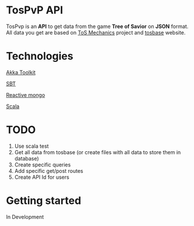 TosPvP API
==========

TosPvp is an **API** to get data from the game **Tree of Savior** on **JSON** format.  
All data you get are based on [ToS Mechanics](https://github.com/vyne1/tos-mechanics) project and [tosbase](http://www.tosbase.com/) website.

Technologies
============


[Akka Toolkit](http://akka.io/)

[SBT](http://www.scala-sbt.org/)

[Reactive mongo](http://reactivemongo.org/)

[Scala](https://www.scala-lang.org/)

TODO
====

1) Use scala test
2) Get all data from tosbase (or create files with all data to store them in database)
3) Create specific queries
4) Add specific get/post routes
5) Create API Id for users


Getting started
===============

In Development 
